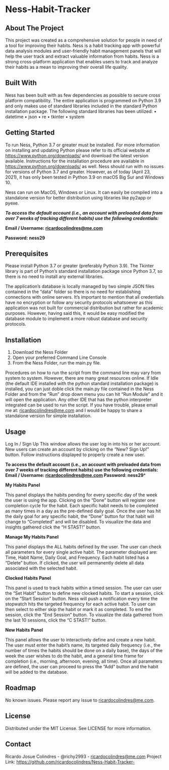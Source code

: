 # Ness-Habit-Tracker

## About The Project

This project was created as a comprehensive solution for people in need of a tool for improving their habits. Ness is a habit tracking app with powerful data analysis modules and user-friendly habit management panels that will help the user track and extract valuable information from habits. Ness is a strong cross-platform application that enables users to track and analyze their habits as a mean to improving their overall life quality.

## Built With
Ness has been built with as few dependencies as possible to secure cross platform compatibility. The entire application is programmed on Python 3.9 and only makes use of standard libraries included in the standard Python installation package. The following standard libraries has been utilized:
•	datetime
•	json
•	re
•	tkinter
•	system

## Getting Started
To run Ness, Python 3.7 or greater must be installed. For more information on installing and updating Python please refer to its official website at https://www.python.org/downloads/ and download the latest version available. Instructions for the installation procedure are available in https://www.python.org/downloads/ as well. Ness should run with no issues for versions of Python 3.7 and greater. However, as of today (April 23, 2021), it has only been tested in Python 3.9 on macOS Big Sur and Windows 10.

Ness can run on MacOS, Windows or Linux. It can easily be compiled into a standalone version for better distribution using  libraries like py2app or pyexe.

**_To access the default account (i.e., an account with preloaded data from over 7 weeks of tracking different habits) use the following credentials:_**

**Email / Username: ricardocolindres@me.com**

**Password: ness29**

## Prerequisites
Please install Python 3.7 or greater (preferably Python 3.9). The Tkinter library is part of Python’s standard installation package since Python 3.7, so there is no need to install any external libraries. 

The application’s database is locally managed by two simple JSON files contained in the “data” folder so there is no need for establishing connections with online servers. It’s important to mention that all credentials have no encryption or follow any security protocols whatsoever as this application was not built for commercial distribution but rather for academic purposes. However, having said this, it would be easy modified the database module to implement a more robust database and security protocols.

## Installation 
1.	Download the Ness Folder
2.	Open your preferred Command Line Console
3.	From the Ness Folder, run the main.py file.

Procedures on how to run the script from the command line may vary from system to system. However, there are many great resources online. If Idle (the default IDE installed with the python standard installation package) is installed, you can just doble click the main.py file contained in the Ness Folder and from the “Run” drop down menu you can hit “Run Module” and it will open the application. Any other IDE that has the python interpreter integrated can be used to run the script.
If you have trouble, please email me at: ricardocolindres@me.com and I would be happy to share a standalone version for simple installation. 

## Usage
Log In / Sign Up
This window allows the user log in into his or her account. New users can create an account by clicking on the “New? Sign Up!” button. Follow instructions displayed to properly create a new user. 

**To access the default account (i.e., an account with preloaded data from over 7 weeks of tracking different habits) use the following credentials:
Email / Username: ricardocolindres@me.com
Password: ness29***

**My Habits Panel**

This panel displays the habits pending for every specific day of the week the user is using the app. Clicking on the “Done” button will register one completion cycle for the habit. Each specific habit needs to be completed as many times in a day as the pre-defined daily goal. Once the user has hit the daily goal for any specific habit, the “Done” button for that habit will change to “Completed” and will be disabled. To visualize the data and insights gathered click the “H STAST!” button.

**Manage My Habits Panel**

This panel displays the ALL habits defined by the user. The user can check all parameters for every single active habit. The parameter displayed are: Time, Habit Name, Daily Goal, and Frequency. Each habit listed has a “Delete” button. If clicked, the user will permanently delete all data associated with the selected habit.

**Clocked Habits Panel**

This panel is used to track habits within a timed session. The user can user the “Set Habit” button to define new clocked habits. To start a session, click on the “Start Session” button. Ness will push a notification every time the stopwatch hits the targeted frequency for each active habit. To user can then select to either skip the habit or mark it as completed. To end the session, click the “End Session” button. To visualize the data gathered from the last 10 sessions, click the “C STAST!” button.

**New Habits Panel**

This panel allows the user to interactively define and create a new habit. The user must enter the habit’s name, its targeted daily frequency (i.e., the number of times the habits should be done on a daily base), the days of the week the user wishes to do the habit, and a general time frame for completion (i.e., morning, afternoon, evening, all time). Once all parameters are defined, the user can proceed to press the “Add” button and the habit will be added to the database.

## Roadmap
No known issues. Please report any issue to ricardocolindres@me.com. 

## License
Distributed under the MIT License. See LICENSE for more information.

## Contact
Ricardo Josue Colindres - @richy2993 - ricardocolindres@me.com
Project Link: https://github.com/ricardocolindres/Ness-Habit-Tracker-

